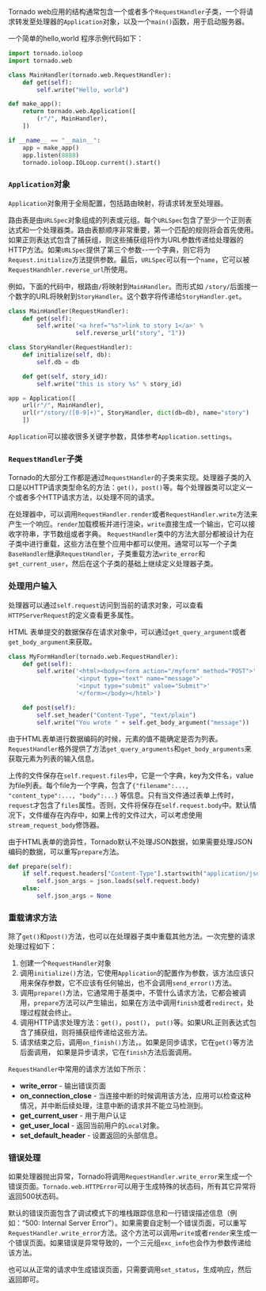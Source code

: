 Tornado web应用的结构通常包含一个或者多个`RequestHandler`子类，一个将请求转发至处理器的`Application`对象，以及一个`main()`函数，用于启动服务器。

一个简单的hello,world 程序示例代码如下：

```python
import tornado.ioloop
import tornado.web

class MainHandler(tornado.web.RequestHandler):
    def get(self):
        self.write("Hello, world")

def make_app():
    return tornado.web.Application([
        (r"/", MainHandler),
    ])

if __name__ == "__main__":
    app = make_app()
    app.listen(8888)
    tornado.ioloop.IOLoop.current().start()
```

### `Application`对象

`Application`对象用于全局配置，包括路由映射，将请求转发至处理器。

路由表是由`URLSpec`对象组成的列表或元组。每个`URLSpec`包含了至少一个正则表达式和一个处理器类。路由表额顺序非常重要，第一个匹配的规则将会首先使用。如果正则表达式包含了捕获组，则这些捕获组将作为URL参数传递给处理器的HTTP方法。如果`URLSpec`提供了第三个参数--一个字典，则它将为`Request.initialize`方法提供参数。最后，`URLSpec`可以有一个`name`，它可以被`RequestHandhler.reverse_url`所使用。

例如，下面的代码中，根路由`/`将映射到`MainHandler`。而形式如 `/story/`后面接一个数字的URL将映射到`StoryHandler`。这个数字将传递给`StoryHandler.get`。

```python
class MainHandler(RequestHandler):
    def get(self):
        self.write('<a href="%s">link to story 1</a>' %
                   self.reverse_url("story", "1"))

class StoryHandler(RequestHandler):
    def initialize(self, db):
        self.db = db

    def get(self, story_id):
        self.write("this is story %s" % story_id)

app = Application([
    url(r"/", MainHandler),
    url(r"/story/([0-9]+)", StoryHandler, dict(db=db), name="story")
    ])
```

`Application`可以接收很多关键字参数，具体参考`Application.settings`。

### `RequestHandler`子类

Tornado的大部分工作都是通过`RequestHandler`的子类来实现。处理器子类的入口是以HTTP请求类型命名的方法：`get()`，`post()`等。每个处理器类可以定义一个或者多个HTTP请求方法，以处理不同的请求。

在处理器中，可以调用`RequestHandler.render`或者`RequestHandler.write`方法来产生一个响应。`render`加载模板并进行渲染，`write`直接生成一个输出，它可以接收字符串，字节数组或者字典。
`RequestHandler`类中的方法大部分都被设计为在子类中进行重载，这些方法在整个应用中都可以使用。通常可以写一个子类`BaseHandler`继承`RequestHandler`，子类重载方法`write_error`和`get_current_user`，然后在这个子类的基础上继续定义处理器子类。

### 处理用户输入

处理器可以通过`self.request`访问到当前的请求对象，可以查看`HTTPServerRequest`的定义查看更多属性。

HTML 表单提交的数据保存在请求对象中，可以通过`get_query_argument`或者`get_body_argument`来获取。

```python
class MyFormHandler(tornado.web.RequestHandler):
    def get(self):
        self.write('<html><body><form action="/myform" method="POST">'
                   '<input type="text" name="message">'
                   '<input type="submit" value="Submit">'
                   '</form></body></html>')

    def post(self):
        self.set_header("Content-Type", "text/plain")
        self.write("You wrote " + self.get_body_argument("message"))
```

由于HTML表单进行数据编码的时候，元素的值不能确定是否为列表。`RequestHandler`格外提供了方法`get_query_arguments`和`get_body_arguments`来获取元素为列表的输入信息。

上传的文件保存在`self.request.files`中，它是一个字典，key为文件名，value为file列表。每个file为一个字典，包含了`{"filename":..., "content_type":..., "body":...}` 等信息。只有当文件通过表单上传时，`request`才包含了`files`属性。否则，文件将保存在`self.request.body`中。默认情况下，文件缓存在内存中，如果上传的文件过大，可以考虑使用`stream_request_body`修饰器。

由于HTML表单的诡异性，Tornado默认不处理JSON数据，如果需要处理JSON编码的数据，可以重写`prepare`方法。

```python
def prepare(self):
    if self.request.headers["Content-Type"].startswith("application/json"):
        self.json_args = json.loads(self.request.body)
    else:
        self.json_args = None
```

### 重载请求方法

除了`get()`和`post()`方法，也可以在处理器子类中重载其他方法。一次完整的请求处理过程如下：

1. 创建一个`RequestHandler`对象
2. 调用`initialize()`方法，它使用`Application`的配置作为参数，该方法应该只用来保存参数，它不应该有任何输出，也不会调用`send_error()`方法。
3. 调用`prepare()`方法，它通常用于基类中，不管什么请求方法，它都会被调用，`prepare`方法可以产生输出，如果在方法中调用`finish`或者`redirect`，处理过程就会终止。
4. 调用HTTP请求处理方法：`get()`，`post()`， `put()`等。如果URL正则表达式包含了捕获组，则将捕获组传递给这些方法。
5. 请求结束之后，调用`on_finish()`方法，。如果是同步请求，它在`get()`等方法后面调用， 如果是异步请求，它在`finish`方法后面调用。

`RequestHandler`中常用的请求方法如下所示：

- **write_error** - 输出错误页面
- **on_connection_close** - 当连接中断的时候调用该方法，应用可以检查这种情况，并中断后续处理，注意中断的请求并不能立马检测到。
- **get_current_user** - 用于用户认证
- **get_user_local** - 返回当前用户的`Local`对象。
- **set_default_header** - 设置返回的头部信息。

### 错误处理

如果处理器抛出异常，Tornado将调用`RequestHandler.write_error`来生成一个错误页面。`Tornado.web.HTTPError`可以用于生成特殊的状态码，所有其它异常将返回500状态码。

默认的错误页面包含了调试模式下的堆栈跟踪信息和一行错误描述信息（例如：“500: Internal Server Error”）。如果需要自定制一个错误页面，可以重写`RequestHandler.write_error`方法。这个方法可以调用`write`或者`render`来生成一个错误页面。如果错误是异常导致的，一个三元组`exc_info`也会作为参数传递给该方法。

也可以从正常的请求中生成错误页面，只需要调用`set_status`，生成响应，然后返回即可。
